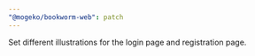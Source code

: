 ```yaml
---
"@mogeko/bookworm-web": patch
---
```


Set different illustrations for the login page and registration page.
